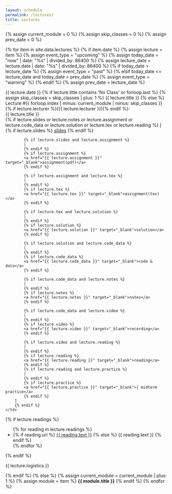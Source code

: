 ```yaml
---
layout: schedule
permalink: /lectures/
title: Lectures
---
```


{% assign current_module = 0 %}
{% assign skip_classes = 0 %}
{% assign prev_date = 0 %}

{% for item in site.data.lectures %}
{% if item.date %}
{% assign lecture = item %}
{% assign event_type = "upcoming" %}
{% assign today_date = "now" | date: "%s" | divided_by: 86400 %}
{% assign lecture_date = lecture.date | date: "%s" | divided_by: 86400 %}
{% if today_date > lecture_date %}
    {% assign event_type = "past" %}
{% elsif today_date <= lecture_date and today_date > prev_date %}
    {% assign event_type = "warning" %}
{% endif %}
{% assign prev_date = lecture_date %}

<tr class="{{ event_type }}">
    <th scope="row">{{ lecture.date }}</th>
    {% if lecture.title contains 'No Class' or forloop.last %}
    {% assign skip_classes = skip_classes | plus: 1 %}
    <td colspan="4" align="center">{{ lecture.title }}</td>
    {% else %}
    <td>
        Lecture #{{ forloop.index | minus: current_module | minus: skip_classes }}
        {% if lecture.lecturer %}({{ lecture.lecturer }}){% endif %}:
        <br />
        {{ lecture.title }}
        <br />
        {% if lecture.slides or lecture.notes or lecture.assignment or lecture.code_data or lecture.solution or lecture.tex or lecture.reading %}
        [
            {% if lecture.slides %}
            <a href="{{ lecture.slides }}" target="_blank">slides</a>
            {% endif %}

            {% if lecture.slides and lecture.assignment %}
            |
            {% endif %}
            {% if lecture.assignment %}
            <a href="{{ lecture.assignment }}" target="_blank">assignment(pdf)</a>
            {% endif %}

            {% if lecture.assignment and lecture.tex %}
            |
            {% endif %}
            {% if lecture.tex %}
            <a href="{{ lecture.tex }}" target="_blank">assignment(tex)</a>
            {% endif %}

            {% if lecture.tex and lecture.solution %}
            |
            {% endif %}
            {% if lecture.solution %}
            <a href="{{ lecture.solution }}" target="_blank">solution</a>
            {% endif %}

            {% if lecture.solution and lecture.code_data %}
            |
            {% endif %}
            {% if lecture.code_data %}
            <a href="{{ lecture.code_data }}" target="_blank">code & data</a>
            {% endif %}

            {% if lecture.code_data and lecture.notes %}
            |
            {% endif %}
            {% if lecture.notes %}
            <a href="{{ lecture.notes }}" target="_blank">notes</a>
            {% endif %}

            {% if lecture.code_data and lecture.video %}
            |
            {% endif %}
            {% if lecture.video %}
            <a href="{{ lecture.video }}" target="_blank">recording</a>
            {% endif %}

            {% if lecture.video and lecture.reading %}
            |
            {% endif %}
            {% if lecture.reading %}
            <a href="{{ lecture.reading }}" target="_blank">reading</a>
            {% endif %}
            {% if lecture.reading and lecture.practice %}
            |
            {% endif %}
            {% if lecture.practice %}
            <a href="{{ lecture.practice }}" target="_blank">| midterm practice</a>
            {% endif %}
        ]
        {% endif %}
    </td>
<td>
  {% if lecture.readings %}
  <ul>
    {% for reading in lecture.readings %}
      <li>
        {% if reading.url %}
          <a href="{{ reading.url }}" target="_blank">{{ reading.text }}</a>
        {% else %}
          {{ reading.text }}
        {% endif %}
      </li>
    {% endfor %}
  </ul>
  {% endif %}
</td>
    <td>
        <p>{{ lecture.logistics }}</p>
    </td>
    {% endif %}
</tr>
{% else %}
{% assign current_module = current_module | plus: 1 %}
{% assign module = item %}
<tr class="info">
    <td colspan="5" align="center"><strong>{{ module.title }}</strong></td>
</tr>
{% endif %}
{% endfor %}
